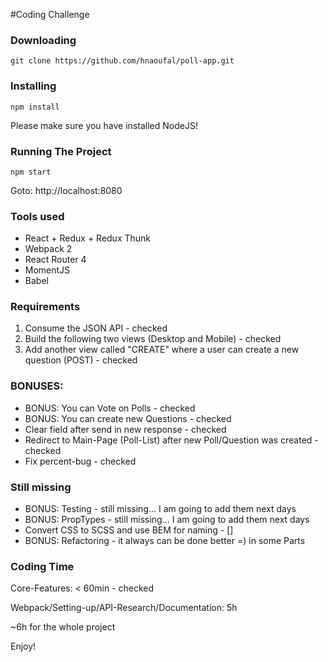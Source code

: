 #Coding Challenge

### Downloading

```
git clone https://github.com/hnaoufal/poll-app.git
```
### Installing

```
npm install
```
Please make sure you have installed NodeJS!

### Running The Project

```
npm start
```
Goto: http://localhost:8080

### Tools used

- React + Redux + Redux Thunk
- Webpack 2
- React Router 4
- MomentJS
- Babel

### Requirements

1. Consume the JSON API - checked
2. Build the following two views (Desktop and Mobile) - checked
3. Add another view called "CREATE" where a user can create a new question (POST) - checked

### BONUSES:
- BONUS: You can Vote on Polls - checked
- BONUS: You can create new Questions - checked
- Clear field after send in new response - checked
- Redirect to Main-Page (Poll-List) after new Poll/Question was created - checked
- Fix percent-bug - checked

### Still missing

- BONUS: Testing - still missing... I am going to add them next days
- BONUS: PropTypes - still missing... I am going to add them next days
- Convert CSS to SCSS and use BEM for naming - []
- BONUS: Refactoring - it always can be done better =) in some Parts

### Coding Time

Core-Features: < 60min - checked

Webpack/Setting-up/API-Research/Documentation: 5h

~6h for the whole project 

Enjoy!
